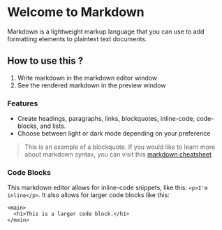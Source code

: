 # Welcome to Markdown 

Markdown is a lightweight markup language that you can use to add formatting elements to plaintext text documents.

## How to use this ?
 1. Write markdown in the markdown editor window 
 2. See the rendered markdown in the preview window 

 ### Features 
 - Create headings, paragraphs, links, blockquotes, inline-code, code-blocks, and lists. 
 - Choose between light or dark mode depending on your preference 


 > This is an example of a blockquote. If you would like to learn more about markdown syntax, you can visit this [markdown cheatsheet](https://www.markdownguide.org/basic-syntax/) 

 ### Code Blocks 
 This markdown editor allows for inline-code snippets, like this: `<p>I'm inline</p>`. It also allows for larger code blocks like this: 

``` 
<main>
  <h1>This is a larger code block.</h1>
</main> 
``` 
